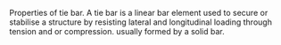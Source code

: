 Properties of tie bar. A tie bar is a linear bar element used to secure or stabilise a structure by resisting lateral and longitudinal loading through tension and or compression. usually formed by a solid bar.